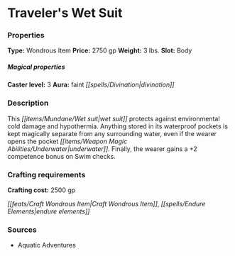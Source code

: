 ﻿---
Title: "Traveler's Wet Suit"
Type: "Wondrous Item"
Price: "2750 gp"
Weight: "3 lbs."
Slot: "Body"
Caster level: "3"
Aura: "faint divination"
Description: |
  "This wet suit protects against environmental cold damage and hypothermia. Anything stored in its waterproof pockets is kept magically separate from any surrounding water, even if the wearer opens the pocket underwater. Finally, the wearer gains a +2 competence bonus on Swim checks."
Crafting cost: "2500 gp"
Sources: "['Aquatic Adventures']"
---

# Traveler's Wet Suit

### Properties

**Type:** Wondrous Item **Price:** 2750 gp **Weight:** 3 lbs. **Slot:** Body

##### Magical properties

**Caster level:** 3 **Aura:** faint _[[spells/Divination|divination]]_

### Description

This _[[items/Mundane/Wet suit|wet suit]]_ protects against environmental cold damage and hypothermia. Anything stored in its waterproof pockets is kept magically separate from any surrounding water, even if the wearer opens the pocket _[[items/Weapon Magic Abilities/Underwater|underwater]]_. Finally, the wearer gains a +2 competence bonus on Swim checks.

### Crafting requirements

**Crafting cost:** 2500 gp

_[[feats/Craft Wondrous Item|Craft Wondrous Item]]_, _[[spells/Endure Elements|endure elements]]_

### Sources

* Aquatic Adventures